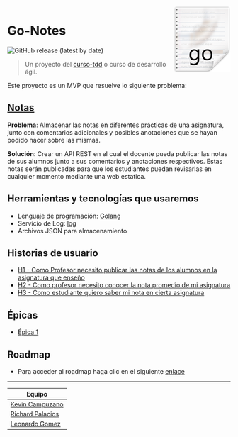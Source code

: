 <img src="/docs/resources/go-notes-images.png" align="right" />

# Go-Notes

![GitHub release (latest by date)](https://img.shields.io/github/v/release/Golang-EC/go-notes?style=social)

> Un proyecto del [curso-tdd](https://jj.github.io/curso-tdd) o curso de desarrollo ágil.

Este proyecto es un MVP que resuelve lo siguiente problema:

## [Notas](https://jj.github.io/curso-tdd/problemas/notas.html)

**Problema**: Almacenar las notas en diferentes prácticas de una asignatura, junto con comentarios adicionales y posibles anotaciones que se hayan podido hacer sobre las mismas.

**Solución**: Crear un API REST en el cual el docente pueda publicar las notas de sus alumnos junto a sus comentarios y anotaciones respectivos. Estas notas serán publicadas para que los estudiantes puedan revisarlas en cualquier momento mediante una web estatica.

## Herramientas y tecnologías que usaremos

- Lenguaje de programación: [Golang](https://golang.org/)
- Servicio de Log: [log](https://golang.org/pkg/log/)
- Archivos JSON para almacenamiento

## Historias de usuario

- [H1 - Como Profesor necesito publicar las notas de los alumnos en la asignatura que enseño](https://github.com/Golang-EC/go-notes/issues/6)
- [H2 - Como profesor necesito conocer la nota promedio de mi asignatura](https://github.com/Golang-EC/go-notes/issues/5)
- [H3 - Como estudiante quiero saber mi nota en cierta asignatura](https://github.com/Golang-EC/go-notes/issues/4)

## Épicas

- [Épica 1](https://github.com/Golang-EC/go-notes/milestone/1)

## Roadmap

- Para acceder al roadmap haga clic en el siguiente [enlace](https://github.com/Golang-EC/go-notes/projects/1)

---

| Equipo                                               |
| ---------------------------------------------------- |
| [Kevin Campuzano](https://github.com/Kevincamp)      |
| [Richard Palacios](https://github.com/rpalaciosg)    |
| [Leonardo Gomez](https://github.com/gomezgleonardob) |
